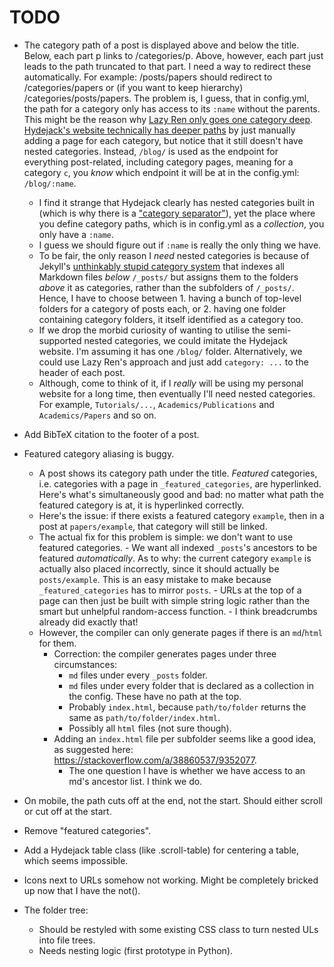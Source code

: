 # TODO
- The category path of a post is displayed above and below the title. Below, each part p links to /categories/p.
  Above, however, each part just leads to the path truncated to that part. I need a way to redirect these automatically.
  For example: /posts/papers should redirect to /categories/papers or (if you want to keep hierarchy) /categories/posts/papers.
  The problem is, I guess, that in config.yml, the path for a category only has access to its `:name` without the parents. This might
  be the reason why [Lazy Ren only goes one category deep](https://lazyren.github.io/devlog/).
  [Hydejack's website technically has deeper paths](https://hydejack.com/blog/hydejack/2019-02-18-improving-site-build-speed/) 
  by just manually adding a page for each category, but notice that it still doesn't have nested categories. Instead, `/blog/` is used
  as the endpoint for everything post-related, including category pages, meaning for a category `c`, you *know* which endpoint it will
  be at in the config.yml: `/blog/:name`.
    - I find it strange that Hydejack clearly has nested categories built in (which is why there is a ["category separator"](https://github.com/hydecorp/hydejack/blob/a1d06e63eca202a320f952c84e70b2ce6b55366e/_includes/components/post.html#L24)), yet the place where you define category paths,
    which is in config.yml as a *collection*, you only have a `:name`.
    - I guess we should figure out if `:name` is really the only thing we have.
    - To be fair, the only reason I *need* nested categories is because of Jekyll's [unthinkably stupid category system](https://github.com/jekyll/jekyll/pull/2633#issuecomment-60811901) that indexes all Markdown files *below* `/_posts/`
      but assigns them to the folders *above* it as categories, rather than the subfolders of `/_posts/`. Hence, I have to choose between 1. having a bunch of top-level
      folders for a category of posts each, or 2. having one folder containing category folders, it itself identified as a category too.
    - If we drop the morbid curiosity of wanting to utilise the semi-supported nested categories, we could imitate the Hydejack website. I'm assuming it has one `/blog/` folder.
      Alternatively, we could use Lazy Ren's approach and just add `category: ...` to the header of each post.
    - Although, come to think of it, if I *really* will be using my personal website for a long time, then eventually I'll need nested categories.
      For example, `Tutorials/...`, `Academics/Publications` and `Academics/Papers` and so on.

- Add BibTeX citation to the footer of a post.

- Featured category aliasing is buggy.
    - A post shows its category path under the title. *Featured* categories, i.e. categories with a page in `_featured_categories`, are hyperlinked.
      Here's what's simultaneously good and bad: no matter what path the featured category is at, it is hyperlinked correctly.
    - Here's the issue: if there exists a featured category `example`, then in a post at `papers/example`, that category will still be linked.
    - The actual fix for this problem is simple: we don't want to use featured categories. 
          - We want all indexed `_posts`'s ancestors to be featured *automatically*.
            As to why: the current category `example` is actually also placed incorrectly, since it should actually be `posts/example`. This is an easy mistake to make
            because `_featured_categories` has to mirror `posts`.
          - URLs at the top of a page can then just be built with simple string logic rather than the smart but unhelpful random-access function.
          - I think breadcrumbs already did exactly that!
    - However, the compiler can only generate pages if there is an `md`/`html` for them.
        - Correction: the compiler generates pages under three circumstances:
            - `md` files under every `_posts` folder.
            - `md` files under every folder that is declared as a collection in the config. These have no path at the top.
            - Probably `index.html`, because `path/to/folder` returns the same as `path/to/folder/index.html`.
            - Possibly all `html` files (not sure though).
        - Adding an `index.html` file per subfolder seems like a good idea, as suggested here: https://stackoverflow.com/a/38860537/9352077.
            - The one question I have is whether we have access to an md's ancestor list. I think we do.

- On mobile, the path cuts off at the end, not the start. Should either scroll or cut off at the start.

- Remove "featured categories".

- Add a Hydejack table class (like .scroll-table) for centering a table, which seems impossible.

- Icons next to URLs somehow not working. Might be completely bricked up now that I have the not().

- The folder tree:
  - Should be restyled with some existing CSS class to turn nested ULs into file trees.
  - Needs nesting logic (first prototype in Python).
